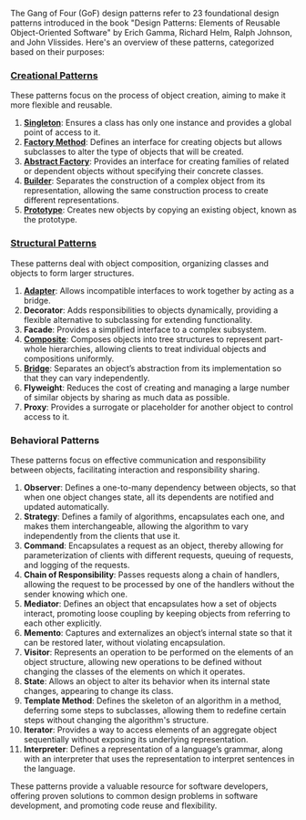The Gang of Four (GoF) design patterns refer to 23 foundational design patterns introduced in the book "Design Patterns: Elements of Reusable Object-Oriented Software" by Erich Gamma, Richard Helm, Ralph Johnson, and John Vlissides. Here's an overview of these patterns, categorized based on their purposes:

### [Creational Patterns](https://github.com/NikolaiKovalenko/edu-gof-patterns/tree/main/creational)
These patterns focus on the process of object creation, aiming to make it more flexible and reusable.

1. [**Singleton**](https://github.com/NikolaiKovalenko/edu-gof-patterns/tree/main/creational/Singleton): Ensures a class has only one instance and provides a global point of access to it.
2. [**Factory Method**](https://github.com/NikolaiKovalenko/edu-gof-patterns/tree/main/creational/Factory_Method): Defines an interface for creating objects but allows subclasses to alter the type of objects that will be created.
3. [**Abstract Factory**](https://github.com/NikolaiKovalenko/edu-gof-patterns/tree/main/creational/Abstract_Factory): Provides an interface for creating families of related or dependent objects without specifying their concrete classes.
4. [**Builder**](https://github.com/NikolaiKovalenko/edu-gof-patterns/tree/main/creational/Builder): Separates the construction of a complex object from its representation, allowing the same construction process to create different representations.
5. [**Prototype**](https://github.com/NikolaiKovalenko/edu-gof-patterns/tree/main/creational/Prototype): Creates new objects by copying an existing object, known as the prototype.

### [Structural Patterns](https://github.com/NikolaiKovalenko/edu-gof-patterns/tree/main/structural)
These patterns deal with object composition, organizing classes and objects to form larger structures.

1. [**Adapter**](https://github.com/NikolaiKovalenko/edu-gof-patterns/tree/main/structural/Adapter): Allows incompatible interfaces to work together by acting as a bridge.
2. **Decorator**: Adds responsibilities to objects dynamically, providing a flexible alternative to subclassing for extending functionality.
3. **Facade**: Provides a simplified interface to a complex subsystem.
4. [**Composite**](https://github.com/NikolaiKovalenko/edu-gof-patterns/tree/main/structural/Composite): Composes objects into tree structures to represent part-whole hierarchies, allowing clients to treat individual objects and compositions uniformly.
5. [**Bridge**](https://github.com/NikolaiKovalenko/edu-gof-patterns/tree/main/structural/Bridge): Separates an object’s abstraction from its implementation so that they can vary independently.
6. **Flyweight**: Reduces the cost of creating and managing a large number of similar objects by sharing as much data as possible.
7. **Proxy**: Provides a surrogate or placeholder for another object to control access to it.

### Behavioral Patterns
These patterns focus on effective communication and responsibility between objects, facilitating interaction and responsibility sharing.

1. **Observer**: Defines a one-to-many dependency between objects, so that when one object changes state, all its dependents are notified and updated automatically.
2. **Strategy**: Defines a family of algorithms, encapsulates each one, and makes them interchangeable, allowing the algorithm to vary independently from the clients that use it.
3. **Command**: Encapsulates a request as an object, thereby allowing for parameterization of clients with different requests, queuing of requests, and logging of the requests.
4. **Chain of Responsibility**: Passes requests along a chain of handlers, allowing the request to be processed by one of the handlers without the sender knowing which one.
5. **Mediator**: Defines an object that encapsulates how a set of objects interact, promoting loose coupling by keeping objects from referring to each other explicitly.
6. **Memento**: Captures and externalizes an object’s internal state so that it can be restored later, without violating encapsulation.
7. **Visitor**: Represents an operation to be performed on the elements of an object structure, allowing new operations to be defined without changing the classes of the elements on which it operates.
8. **State**: Allows an object to alter its behavior when its internal state changes, appearing to change its class.
9. **Template Method**: Defines the skeleton of an algorithm in a method, deferring some steps to subclasses, allowing them to redefine certain steps without changing the algorithm's structure.
10. **Iterator**: Provides a way to access elements of an aggregate object sequentially without exposing its underlying representation.
11. **Interpreter**: Defines a representation of a language’s grammar, along with an interpreter that uses the representation to interpret sentences in the language.

These patterns provide a valuable resource for software developers, offering proven solutions to common design problems in software development, and promoting code reuse and flexibility.